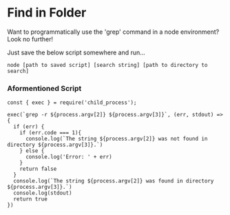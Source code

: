 # Find in Folder

Want to programmatically use the 'grep' command in a node environment? Look no further!

Just save the below script somewhere and run...

```
node [path to saved script] [search string] [path to directory to search]
```

### Aformentioned Script

```
const { exec } = require('child_process');

exec(`grep -r ${process.argv[2]} ${process.argv[3]}`, (err, stdout) => {
  if (err) {
    if (err.code === 1){
      console.log(`The string ${process.argv[2]} was not found in directory ${process.argv[3]}.`)
    } else {
      console.log('Error: ' + err)
    }
    return false
  }
  console.log(`The string ${process.argv[2]} was found in directory ${process.argv[3]}.`)
  console.log(stdout)
  return true
})
```
